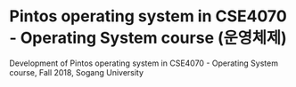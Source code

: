 # Pintos operating system in CSE4070 - Operating System course (운영체제)

Development of Pintos operating system in CSE4070 - Operating System course, Fall 2018, Sogang University
